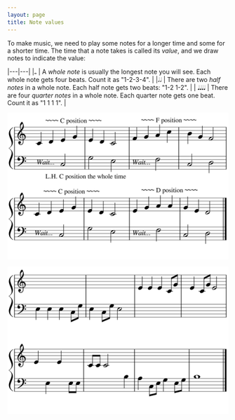```yaml
---
layout: page
title: Note values
---
```


To make music, we need to play some notes for a longer time and some for a
shorter time.  The time that a note takes is called its *value*, and we draw
notes to indicate the value:

|---|---|
|<span class="unicode-notes">𝅝</span> | A *whole note* is usually the longest note you will see.  Each whole note gets four beats.  Count it as "1-2-3-4". |
|<span class="unicode-notes">𝅗𝅥𝅗𝅥</span> | There are two *half notes* in a whole note.  Each half note gets two beats: "1-2 1-2". |
| <span class="unicode-notes">𝅘𝅥𝅘𝅥𝅘𝅥𝅘𝅥</span> | There are four *quarter notes* in a whole note.  Each quarter note gets one beat.  Count it as "1 1 1 1". |

![](lord-of-the-keys-1.svg)

![](childrens-march-1.svg)
